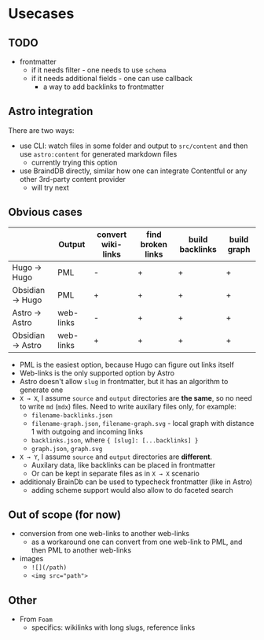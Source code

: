 # Usecases

## TODO

- frontmatter
  - if it needs filter - one needs to use `schema`
  - if it needs additional fields - one can use callback
    - a way to add backlinks to frontmatter

## Astro integration

There are two ways:

- use CLI: watch files in some folder and output to `src/content` and then use `astro:content` for generated markdown files
  - currently trying this option
- use BraindDB directly, similar how one can integrate Contentful or any other 3rd-party content provider
  - will try next

## Obvious cases

|                  | Output    | convert wiki-links | find broken links | build backlinks | build graph |
| ---------------- | --------- | ------------------ | ----------------- | --------------- | ----------- |
| Hugo → Hugo      | PML       | -                  | +                 | +               | +           |
| Obsidian → Hugo  | PML       | +                  | +                 | +               | +           |
| Astro → Astro    | web-links | -                  | +                 | +               | +           |
| Obsidian → Astro | web-links | +                  | +                 | +               | +           |

- PML is the easiest option, because Hugo can figure out links itself
- Web-links is the only supported option by Astro
- Astro doesn't allow `slug` in frontmatter, but it has an algorithm to generate one
- `X → X`, I assume `source` and `output` directories are **the same**, so no need to write `md` (`mdx`) files. Need to write auxilary files only, for example:
  - `filename-backlinks.json`
  - `filename-graph.json`, `filename-graph.svg` - local graph with distance 1 with outgoing and incoming links
  - `backlinks.json`, where `{ [slug]: [...backlinks] }`
  - `graph.json`, `graph.svg`
- `X → Y`, I assume `source` and `output` directories are **different**.
  - Auxilary data, like backlinks can be placed in frontmatter
  - Or can be kept in separate files as in `X → X` scenario
- additionaly BrainDb can be used to typecheck frontmatter (like in Astro)
  - adding scheme support would also allow to do faceted search

## Out of scope (for now)

- conversion from one web-links to another web-links
  - as a workaround one can convert from one web-link to PML, and then PML to another web-links
- images
  - `![](/path)`
  - `<img src="path">`

## Other

- From `Foam`
  - specifics: wikilinks with long slugs, reference links
